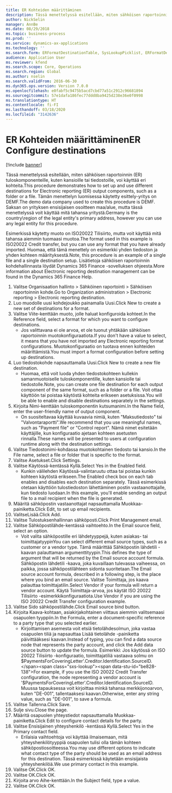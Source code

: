 ```yaml
---
title: ER Kohteiden määrittäminen
description: Tässä menettelyssä esitellään, miten sähköisen raportoinnin (ER) tuloskomponenteille, kuten kansioille tai tiedostoille, voi käyttää eri kohteita.
author: NickSelin
manager: AnnBe
ms.date: 08/29/2018
ms.topic: business-process
ms.prod: ''
ms.service: dynamics-ax-applications
ms.technology: ''
ms.search.form: ERFormatDestinationTable, SysLookupPicklist, ERFormatDestinationSettings, ERFormatDestinationEmailSettings, ERExpressionDesignerFormula, SRSPrintDestinationTokens
audience: Application User
ms.reviewer: kfend
ms.search.scope: Core, Operations
ms.search.region: Global
ms.author: nselin
ms.search.validFrom: 2016-06-30
ms.dyn365.ops.version: Version 7.0.0
ms.openlocfilehash: e0fabf5c9475b5acd7cbd77a51c2912c96681894
ms.sourcegitcommit: 57e1dafa186fec77ddd8ba9425d238e36e0f0998
ms.translationtype: HT
ms.contentlocale: fi-FI
ms.lasthandoff: 03/18/2020
ms.locfileid: "3142636"
---
```

# <a name="er-configure-destinations"></a><span data-ttu-id="be828-103">ER Kohteiden määrittäminen</span><span class="sxs-lookup"><span data-stu-id="be828-103">ER Configure destinations</span></span>

[!include [banner](../../includes/banner.md)]

<span data-ttu-id="be828-104">Tässä menettelyssä esitellään, miten sähköisen raportoinnin (ER) tuloskomponenteille, kuten kansioille tai tiedostoille, voi käyttää eri kohteita.</span><span class="sxs-lookup"><span data-stu-id="be828-104">This procedure demonstrates how to set up and use different destinations for Electronic reporting (ER) output components, such as a folder or a file.</span></span> <span data-ttu-id="be828-105">Tämän menettelyn luomisessa käytetty esittely-yritys on DEMF.</span><span class="sxs-lookup"><span data-stu-id="be828-105">The demo data company used to create this procedure is DEMF.</span></span> <span data-ttu-id="be828-106">Saksan on yrityksen ensisijaisen osoitteen maa/alue, mutta tässä menettelyssä voit käyttää mitä tahansa yritystä.</span><span class="sxs-lookup"><span data-stu-id="be828-106">Germany is the country\region of the legal entity's primary address, however you can use any legal entity for this procedure.</span></span> 

<span data-ttu-id="be828-107">Esimerkissä käytetty muoto on ISO20022 Tilisiirto, mutta voit käyttää mitä tahansa aiemmin tuomaasi muotoa.</span><span class="sxs-lookup"><span data-stu-id="be828-107">The format used in this example is ISO20022 Credit transfer, but you can use any format that you have already imported.</span></span> <span data-ttu-id="be828-108">Huomaa, että tämä menettely on esimerkki yhden tiedoston ja yhden kohteen määrityksestä.</span><span class="sxs-lookup"><span data-stu-id="be828-108">Note, this procedure is an example of a single file and a single destination setup.</span></span> <span data-ttu-id="be828-109">Lisätietoja sähköisen raportoinnin kohdehallinnasta löydät Dynamics 365 Finance -sovelluksen ohjeesta.</span><span class="sxs-lookup"><span data-stu-id="be828-109">More information about Electronic reporting destination management can be found in the Dynamics 365 Finance Help.</span></span>

1. <span data-ttu-id="be828-110">Valitse Organisaation hallinto > Sähköinen raportointi > Sähköisen raportoinnin kohde.</span><span class="sxs-lookup"><span data-stu-id="be828-110">Go to Organization administration > Electronic reporting > Electronic reporting destination.</span></span>
2. <span data-ttu-id="be828-111">Luo muodolle uusi kohdejoukko painamalla Uusi.</span><span class="sxs-lookup"><span data-stu-id="be828-111">Click New to create a new set of destinations for a format.</span></span>
3. <span data-ttu-id="be828-112">Valitse Viite-kenttään muoto, jolle haluat konfiguroida kohteet.</span><span class="sxs-lookup"><span data-stu-id="be828-112">In the Reference field, select a format for which you want to configure destinations.</span></span>
    * <span data-ttu-id="be828-113">Jos valittavana ei ole arvoa, et ole tuonut yhtäkään sähköisen raportoinnin muotokonfiguraatiota.</span><span class="sxs-lookup"><span data-stu-id="be828-113">If you don't have a value to select, it means that you have not imported any Electronic reporting format configurations.</span></span> <span data-ttu-id="be828-114">Muotokonfiguraatio on tuotava ennen kohteiden määrittämistä.</span><span class="sxs-lookup"><span data-stu-id="be828-114">You must import a format configuration before setting up destinations.</span></span>  
4. <span data-ttu-id="be828-115">Luo tiedostokohde napsauttamalla Uusi.</span><span class="sxs-lookup"><span data-stu-id="be828-115">Click New to create a new file destination.</span></span>
    * <span data-ttu-id="be828-116">Huomaa, että voit luoda yhden tiedostokohteen kullekin samanmuotoiselle tuloskomponentille, kuten kansiolle tai tiedostolle.</span><span class="sxs-lookup"><span data-stu-id="be828-116">Note, you can create one file destination for each output component of the same format, such as a folder or a file.</span></span> <span data-ttu-id="be828-117">Voit ottaa käyttöön tai poistaa käytöstä kohteita erikseen asetuksissa.</span><span class="sxs-lookup"><span data-stu-id="be828-117">You will be able to enable and disable destinations separately in the settings.</span></span>  
5. <span data-ttu-id="be828-118">Kirjoita Nimi-kenttään tuloskomponentin kutsumanimi.</span><span class="sxs-lookup"><span data-stu-id="be828-118">In the Name field, enter the user-friendly name of output component.</span></span>
    * <span data-ttu-id="be828-119">On suositeltavaa käyttää kuvaavia nimiä, kuten "Maksutiedosto" tai "Valvontaraportti".</span><span class="sxs-lookup"><span data-stu-id="be828-119">We recommend that you use meaningful names, such as "Payment file" or "Control report".</span></span> <span data-ttu-id="be828-120">Nämä nimet esitetään käyttäjille, kun konfiguraatio ajetaan kohteen asetusten rinnalla.</span><span class="sxs-lookup"><span data-stu-id="be828-120">These names will be presented to users at configuration runtime along with the destination settings.</span></span>  
6. <span data-ttu-id="be828-121">Valitse Tiedostonimi-kohdassa muotokohtainen tiedosto tai kansio.</span><span class="sxs-lookup"><span data-stu-id="be828-121">In the File name, select a file or folder that is specific to the format.</span></span>
7. <span data-ttu-id="be828-122">Valitse Asetukset.</span><span class="sxs-lookup"><span data-stu-id="be828-122">Click Settings.</span></span>
8. <span data-ttu-id="be828-123">Valitse Käytössä-kentässä Kyllä.</span><span class="sxs-lookup"><span data-stu-id="be828-123">Select Yes in the Enabled field.</span></span>
    * <span data-ttu-id="be828-124">Kunkin välilehden Käytössä-valintaruutu ottaa tai poistaa kunkin kohteen käytöstä erikseen.</span><span class="sxs-lookup"><span data-stu-id="be828-124">The Enabled check box on each tab enables and disables each destination separately.</span></span> <span data-ttu-id="be828-125">Tässä esimerkissä otetaan käyttöön tulostiedoston lähettäminen postin vastaanottajalle, kun tiedosto luodaan.</span><span class="sxs-lookup"><span data-stu-id="be828-125">In this example, you'll enable sending an output file to a mail recipient when the file is generated.</span></span>  
9. <span data-ttu-id="be828-126">Määritä sähköpostin vastaanottajat napsauttamalla Muokkaa-painiketta.</span><span class="sxs-lookup"><span data-stu-id="be828-126">Click Edit, to set up email recipients.</span></span>
10. <span data-ttu-id="be828-127">ValitseLisää.</span><span class="sxs-lookup"><span data-stu-id="be828-127">Click Add.</span></span>
11. <span data-ttu-id="be828-128">Valitse Tulostuksenhallinnan sähköposti.</span><span class="sxs-lookup"><span data-stu-id="be828-128">Click Print Management email.</span></span>
12. <span data-ttu-id="be828-129">Valitse Sähköpostilähde-kentässä vaihtoehto.</span><span class="sxs-lookup"><span data-stu-id="be828-129">In the Email source  field, select an option.</span></span>
    * <span data-ttu-id="be828-130">Voit valita sähköpostille eri lähdetyyppejä, kuten asiakas- tai toimittajatyypin</span><span class="sxs-lookup"><span data-stu-id="be828-130">You can select different email source types, such as a customer or a vendor type.</span></span> <span data-ttu-id="be828-131">Tämä määrittää Sähköpostin lähdetili -kaavan palauttaman argumenttityypin.</span><span class="sxs-lookup"><span data-stu-id="be828-131">This defines the type of argument that will be returned by the Email source account formula.</span></span> <span data-ttu-id="be828-132">Sähköpostin lähdetili -kaava, joka kuvaillaan tulevassa vaiheessa, on paikka, jossa sähköpostilähteen sidonta suoritetaan.</span><span class="sxs-lookup"><span data-stu-id="be828-132">The Email source account formula, described in a following step, is the place where you bind an email source.</span></span> <span data-ttu-id="be828-133">Valitse Toimittaja, jos kaava palauttaa toimittajatilin.</span><span class="sxs-lookup"><span data-stu-id="be828-133">Select Vendor if your formula will return a vendor account.</span></span> <span data-ttu-id="be828-134">Käytä Toimittaja-arvoa, jos käytät ISO 20022 Tilisiirto -esimerkkikonfiguraatiota.</span><span class="sxs-lookup"><span data-stu-id="be828-134">Use Vendor if you are using the ISO 20022 Credit Transfer configuration example.</span></span>  
13. <span data-ttu-id="be828-135">Valitse Sido sähköpostilähde.</span><span class="sxs-lookup"><span data-stu-id="be828-135">Click Email source bind button.</span></span>
14. <span data-ttu-id="be828-136">Kirjoita Kaava-kohtaan, asiakirjakohtainen viittaus aiemmin valitsemaasi osapuolen tyyppiin.</span><span class="sxs-lookup"><span data-stu-id="be828-136">In the Formula, enter a document-specific reference to a party type that you selected earlier.</span></span>
    * <span data-ttu-id="be828-137">Kirjoittamisen asemesta voit etsiä tietolähdesolmun, joka vastaa osapuolen tiliä ja napsauttaa Lisää tietolähde -painiketta päivittääksesi kaavan.</span><span class="sxs-lookup"><span data-stu-id="be828-137">Instead of typing, you can find a data source node that represents the party account, and click the Add data source button to update the formula.</span></span> <span data-ttu-id="be828-138">Esimerkki: Jos käytössä on ISO 20022 Tilisiirto -konfiguraatio, toimittajatiliä vastaava solmu on $PaymentsForCoveringLetter'.Creditor.Identification.SourceID.</span><span class="sxs-lookup"><span data-stu-id="be828-138">For example, if you use the ISO 20022 Credit Transfer configuration, the node representing a vendor account is '$PaymentsForCoveringLetter'.Creditor.Identification.SourceID.</span></span> <span data-ttu-id="be828-139">Muussa tapauksessa voit kirjoittaa minkä tahansa merkkijonoarvon, kuten "DE-001", tallentaaksesi kaavan.</span><span class="sxs-lookup"><span data-stu-id="be828-139">Otherwise, enter any string value, such as "DE-001", to save a formula.</span></span>  
15. <span data-ttu-id="be828-140">Valitse Tallenna.</span><span class="sxs-lookup"><span data-stu-id="be828-140">Click Save.</span></span>
16. <span data-ttu-id="be828-141">Sulje sivu.</span><span class="sxs-lookup"><span data-stu-id="be828-141">Close the page.</span></span>
17. <span data-ttu-id="be828-142">Määritä osapuolen yhteystiedot napsauttamalla Muokkaa-painiketta.</span><span class="sxs-lookup"><span data-stu-id="be828-142">Click Edit to configure contact details for the party.</span></span>
18. <span data-ttu-id="be828-143">Valitse Ensisijainen yhteyshenkilö -kentässä Kyllä.</span><span class="sxs-lookup"><span data-stu-id="be828-143">Select Yes in the Primary contact field.</span></span>
    * <span data-ttu-id="be828-144">Erilaisia vaihtoehtoja voi käyttää ilmaisemaan, mitä yhteyshenkilötyyppiä osapuolen tulisi olla tämän kohteen sähköpostiosoitteessa.</span><span class="sxs-lookup"><span data-stu-id="be828-144">You may use different options to indicate what contact type of the party should be used as an email address for this destination.</span></span> <span data-ttu-id="be828-145">Tässä esimerkissä käytetään ensisijaista yhteyshenkilöä.</span><span class="sxs-lookup"><span data-stu-id="be828-145">We use primary contact in this example.</span></span>  
19. <span data-ttu-id="be828-146">Valitse OK.</span><span class="sxs-lookup"><span data-stu-id="be828-146">Click OK.</span></span>
20. <span data-ttu-id="be828-147">Valitse OK.</span><span class="sxs-lookup"><span data-stu-id="be828-147">Click OK.</span></span>
21. <span data-ttu-id="be828-148">Kirjoita arvo Aihe-kenttään.</span><span class="sxs-lookup"><span data-stu-id="be828-148">In the Subject field, type a value.</span></span>
22. <span data-ttu-id="be828-149">Valitse OK.</span><span class="sxs-lookup"><span data-stu-id="be828-149">Click OK.</span></span>

